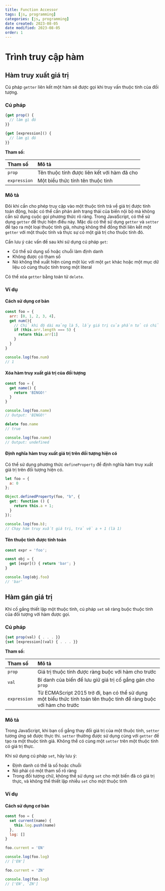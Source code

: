 ```yaml
---
title: Function Accessor
tags: [js, programming]
categories: [js, programming]
date created: 2023-08-05
date modified: 2023-08-05
order: 1
---
```


# Trình truy cập hàm

## Hàm truy xuất giá trị

Cú pháp `getter` liên kết một hàm sẽ được gọi khi truy vấn thuộc tính của đối tượng.

### Cú pháp

```js
{get prop() {
  // làm gì đó
}}

{get [expression]() {
  // làm gì đó
}}
```

**Tham số:**

| Tham số      | Mô tả                         |
| :----------- | :---------------------------- |
| `prop`       | Tên thuộc tính được liên kết với hàm đã cho |
| `expression` | Một biểu thức tính tên thuộc tính |

### Mô tả

Đôi khi cần cho phép truy cập vào một thuộc tính trả về giá trị được tính toán động, hoặc có thể cần phản ánh trạng thái của biến nội bộ mà không cần sử dụng cuộc gọi phương thức rõ ràng. Trong JavaScript, có thể sử dụng `getter` để thực hiện điều này. Mặc dù có thể sử dụng `getter` và `setter` để tạo ra một loại thuộc tính giả, nhưng không thể đồng thời liên kết một `getter` với một thuộc tính và thực sự có một giá trị cho thuộc tính đó.

Cần lưu ý các vấn đề sau khi sử dụng cú pháp `get`:

- Có thể sử dụng số hoặc chuỗi làm định danh
- Không được có tham số
- Nó không thể xuất hiện cùng một lúc với một `get` khác hoặc một mục dữ liệu có cùng thuộc tính trong một literal

Có thể xóa `getter` bằng toán tử `delete`.

### Ví dụ

#### Cách sử dụng cơ bản

```js
const foo = {
  arr: [0, 1, 2, 3, 4],
  get num(){
    // Chỉ khi độ dài mảng là 5, lấy giá trị của phần tử có chỉ số 1 trong mảng
    if (this.arr.length === 5) {
      return this.arr[1]
    }
  }
}

console.log(foo.num)
// 1
```

#### Xóa hàm truy xuất giá trị của đối tượng

```js
const foo = {
  get name() {
    return 'BINGO!'
  }
}

console.log(foo.name)
// Output: 'BINGO!'

delete foo.name
// true

console.log(foo.name)
// Output: undefined
```

#### Định nghĩa hàm truy xuất giá trị trên đối tượng hiện có

Có thể sử dụng phương thức `defineProperty` để định nghĩa hàm truy xuất giá trị trên đối tượng hiện có.

```js
let foo = {
  a: 0
};

Object.definedProperty(foo, "b", {
  get: function () {
    return this.a + 1;
  }
});

console.log(foo.b);
// Chạy hàm truy xuất giá trị, trả về a + 1 (là 1)
```

#### Tên thuộc tính được tính toán

```js
const expr = 'foo';

const obj = {
  get [expr]() { return 'bar'; }
}

console.log(obj.foo)
// 'bar'
```

## Hàm gán giá trị

Khi cố gắng thiết lập một thuộc tính, cú pháp `set` sẽ ràng buộc thuộc tính của đối tượng với hàm được gọi.

### Cú pháp

```js
{set prop(val) { . . . }}
{set [expression](val) { . . . }}
```

**Tham số:**

| Tham số      | Mô tả                                                         |
| :---------- | :------------------------------------------------------------ |
| `prop`       | Giá trị thuộc tính được ràng buộc với hàm cho trước              |
| `val`        | Bí danh của biến để lưu giữ giá trị cố gắng gán cho `prop`       |
| `expression` | Từ ECMAScript 2015 trở đi, bạn có thể sử dụng một biểu thức tính toán tên thuộc tính để ràng buộc với hàm cho trước |

### Mô tả

Trong JavaScript, khi bạn cố gắng thay đổi giá trị của một thuộc tính, `setter` tương ứng sẽ được thực thi. `setter` thường được sử dụng cùng với `getter` để tạo ra một thuộc tính giả. Không thể có cùng một `setter` trên một thuộc tính có giá trị thực.

Khi sử dụng cú pháp `set`, hãy lưu ý:

- Định danh có thể là số hoặc chuỗi
- Nó phải có một tham số rõ ràng
- Trong đối tượng chữ, không thể sử dụng `set` cho một biến đã có giá trị thực, và không thể thiết lập nhiều `set` cho một thuộc tính

### Ví dụ

#### Cách sử dụng cơ bản

```js
const foo = {
  set current(name) {
    this.log.push(name)
  },
  log: []
}

foo.current = 'EN'

console.log(foo.log)
// ['EN']

foo.current = 'ZN'

console.log(foo.log)
// ['EN', 'ZN']
```
